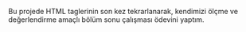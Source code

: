 Bu projede HTML taglerinin son kez tekrarlanarak, kendimizi ölçme ve değerlendirme amaçlı bölüm sonu çalışması ödevini yaptım.
